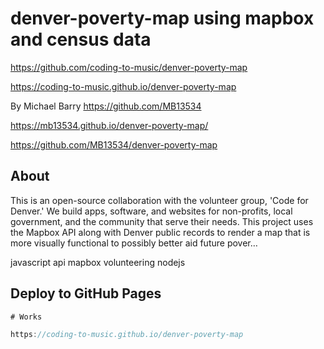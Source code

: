 # denver-poverty-map using mapbox and census data

https://github.com/coding-to-music/denver-poverty-map

https://coding-to-music.github.io/denver-poverty-map

By Michael Barry https://github.com/MB13534

https://mb13534.github.io/denver-poverty-map/

https://github.com/MB13534/denver-poverty-map

## About

This is an open-source collaboration with the volunteer group, 'Code for Denver.' We build apps, software, and websites for non-profits, local government, and the community that serve their needs. This project uses the Mapbox API along with Denver public records to render a map that is more visually functional to possibly better aid future pover…

javascript api mapbox volunteering nodejs

## Deploy to GitHub Pages

```java
# Works

https://coding-to-music.github.io/denver-poverty-map
```
